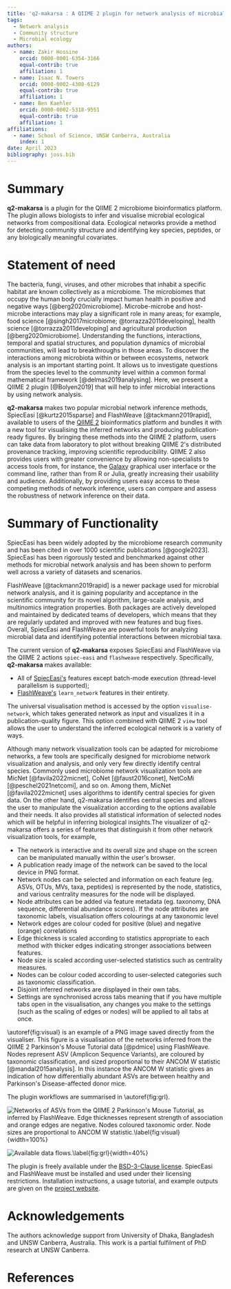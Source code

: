 ```yaml
---
title: 'q2-makarsa : A QIIME 2 plugin for network analysis of microbial data'
tags:
  - Network analysis
  - Community structure
  - Microbial ecology
authors:
  - name: Zakir Hossine
    orcid: 0000-0001-6354-3166
    equal-contrib: true
    affiliation: 1
  - name: Isaac N. Towers
    orcid: 0000-0002-4308-6129
    equal-contrib: true
    affiliation: 1
  - name: Ben Kaehler
    orcid: 0000-0002-5318-9551 
    equal-contrib: true 
    affiliation: 1
affiliations:
  - name: School of Science, UNSW Canberra, Australia
    index: 1
date: April 2023
bibliography: joss.bib
---
```


# Summary

**q2-makarsa** is a plugin for the QIIME 2 microbiome bioinformatics platform.
The plugin allows biologists to infer and visualise microbial
ecological networks from compositional data. Ecological networks provide a
method for detecting community structure and identifying key species, peptides,
or any biologically meaningful covariates.

# Statement of need

The bacteria, fungi, viruses, and other microbes that inhabit a specific
habitat are known collectively as a microbiome. The microbiomes that occupy the
human body crucially impact human health in positive and negative ways
[@berg2020microbiome]. Microbe-microbe and host-microbe interactions may play a
significant role in many areas; for example, food science
[@singh2017microbiome; @torrazza2011developing], health
science [@torrazza2011developing] and agricultural production
[@berg2020microbiome]. Understanding the functions, interactions, temporal and
spatial structures, and population dynamics of microbial communities, will lead
to breakthroughs in those areas. To discover the interactions among microbiota
within or between ecosystems, network analysis is an important starting point.
It allows us to investigate questions from the species level to the community
level within a common formal mathematical framework [@delmas2019analysing].
Here, we present a QIIME 2 plugin [@Bolyen2019] that will help to infer
microbial interactions by using network analysis.

**q2-makarsa** makes two popular microbial network inference methods,
SpiecEasi [@kurtz2015sparse] and FlashWeave [@tackmann2019rapid], available to
users of the [QIIME 2](https://qiime2.org/) bioinformatics platform and bundles
it with a new tool
for visualising the inferred networks and producing publication-ready figures.
By bringing these methods into the QIIME 2 platform, users can take data from 
laboratory to plot without breaking QIIME 2's distributed provenance tracking,
improving scientific reproducibility. QIIME 2 also provides users with greater
convenience by allowing non-specialists to access tools from, for instance,
the [Galaxy](https://usegalaxy.org/) graphical user interface or the command line,
rather than from R or Julia, greatly increasing their usability and audience.
Additionally, by providing users easy access to these competing methods
of network inference, users can compare and assess the robustness of
network inference on their data.

# Summary of Functionality

SpiecEasi
has been widely adopted by the microbiome research community and
has been cited in over 1000 scientific publications [@google2023]. SpiecEasi
has been rigorously tested and benchmarked against other methods for microbial
network analysis and has been shown to perform well across a variety of
datasets and scenarios.

FlashWeave [@tackmann2019rapid] is a newer package
used for microbial network analysis, and it is gaining popularity and
acceptance in the scientific community for its novel algorithm, large-scale
analysis, and multinomics integration properties. Both packages are actively
developed and maintained by dedicated teams of developers, which means that
they are regularly updated and improved with new features and bug fixes.
Overall, SpiecEasi and FlashWeave are powerful tools for analyzing microbial
data and identifying potential interactions between microbial taxa.

The current version of **q2-makarsa** exposes SpiecEasi and FlashWeave via the
QIIME 2 actions `spiec-easi` and
`flashweave` respectively. Specifically, **q2-makarsa** makes available: 

* All of [SpiecEasi's](https://github.com/zdk123/SpiecEasi) features except
  batch-mode execution (thread-level parallelism is supported);
* [FlashWeave's](https://github.com/meringlab/FlashWeave.jl) `learn_network`
  features in their entirety. 

The universal visualisation method is accessed by the option
`visualise-network`, which takes generated network as input and
visualizes it in a publication-quality figure. This option combined with
QIIME 2 `view` tool allows the user to understand the inferred ecological 
network is a variety of ways.

Although many network visualization tools can be adapted for microbiome networks,
a few tools are specifically designed for microbiome network visualization and analysis,
and only very few directly identify central species. Commonly used microbiome network 
visualization tools are MicNet [@favila2022micnet], CoNet [@faust2016conet], 
NetCoMi [@peschel2021netcomi], and so on. Among them, MicNet [@favila2022micnet] uses
algorithms to identify central species for given data. On the other hand, q2-makarsa 
identifies central species and allows the user to manipulate the visualization according
to the options available and their needs. It also provides all statistical information of 
selected nodes which will be helpful in inferring biological insights.The visualizer of
q2-makarsa offers a series of features that distinguish it from other network visualization tools,
for example,

* The network is interactive and its overall size and shape on the screen can
  be manipulated manually within the user's browser.
* A publication ready image of the network can be saved to the local device in
  PNG format.
* Network nodes can be selected and information on each feature (eg. ASVs,
  OTUs, MVs, taxa, peptides) is represented by the node, statistics, and
  various centrality measures for the node will be displayed.
* Node attributes can be added via feature metadata (eg. taxonomy, DNA
  sequence, differential abundance scores). If the node attributes are
  taxonomic labels, visualisation offers colourings at any taxonomic level
* Network edges are colour coded for positive (blue) and negative (orange)
  correlations
* Edge thickness is scaled according to statistics appropriate to each method
  with thicker edges indicating stronger associations between features.
* Node size is scaled according user-selected statistics such as centrality
  measures.
* Nodes can be colour coded according to user-selected categories such as
  taxonomic classification.
* Disjoint inferred networks are displayed in their own tabs.
* Settings are synchronised across tabs meaning that if you have multiple tabs
  open in the visualisation, any changes you make to the settings (such as the
  scaling of edges or nodes) will be applied to all tabs at once.

\autoref{fig:visual} is an example of a PNG image saved directly from
the visualiser. This figure is a visualisation of the networks inferred from the 
QIIME 2 Parkinson's Mouse Tutorial data [@pdmice] using FlashWeave. Nodes represent
ASV (Amplicon Sequence Variants), are coloured by taxonomic classification, and 
sized proportional to their ANCOM W statistic [@mandal2015analysis]. In this instance the ANCOM
W statistic gives an indication of how differentially abundant ASVs are between
healthy and Parkinson's Disease-affected donor mice.

The plugin workflows are summarised in \autoref{fig:grl}.

![Networks of ASVs from the QIIME 2 Parkinson's Mouse Tutorial, as inferred by FlashWeave. Edge thicknesses represent strength of association and orange edges are negative. Nodes coloured taxonomic order. Node sizes are proportional to ANCOM W statistic.\label{fig:visual}](visualize_net.png){width=100%}

![Available data flows.\label{fig:grl}](Data_flow_diagram.png){width=40%}  


The plugin is freely available under the [BSD-3-Clause license](https://github.com/BenKaehler/q2-makarsa/blob/main/LICENSE).
SpiecEasi and FlashWeave must be installed and used under their licensing restrictions.
Installation instructions, a usage tutorial, and example outputs are given on the [project
website](https://isaactowers.github.io/q2-makarsa/).

# Acknowledgements

The authors acknowledge support from University of Dhaka, Bangladesh and UNSW
Canberra, Australia. This work is a partial fulfilment of PhD research at
UNSW Canberra.

# References

